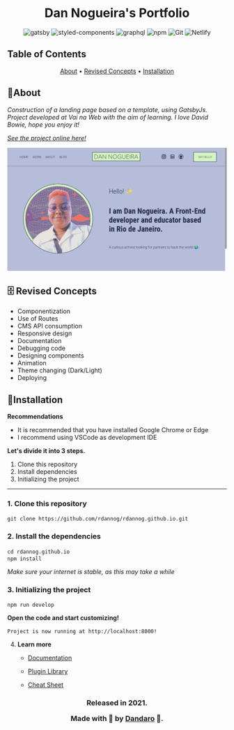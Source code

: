 <p align="center">
    <img src="https://media.graphcms.com/4G9sxeXKSUaJwdyHJlH2" alt=""/>
</p>

<h1 align="center">Dan Nogueira's Portfolio</h1>

<div>
    <p align="center">
        <img 
    src="https://img.shields.io/badge/Gatsby-%23663399.svg?style=for-the-badge&logo=gatsby&logoColor=white" 
    alt="gatsby">
  <img 
    src="https://img.shields.io/badge/styled_components-DB7093?style=for-the-badge&amp;logo=styled-components&amp;logoColor=white" 
    alt="styled-components">
  <img 
    src="https://img.shields.io/badge/-GraphQL-E10098?style=for-the-badge&logo=graphql&logoColor=white" 
    alt="graphql">
      <img 
    src="https://img.shields.io/badge/NPM-%23000000.svg?style=for-the-badge&logo=npm&logoColor=white" 
    alt="npm">
    <img 
    src="https://img.shields.io/badge/Git-F05032.svg?style=for-the-badge&logo=git&logoColor=white"
    alt="Git" />
      <img 
    src="https://img.shields.io/badge/Netlify-30C8C9?style=for-the-badge&amp;logo=netlify&amp;logoColor=white" 
    alt="Netlify">
    </p>
</div>

## Table of Contents

<p align="center">
 <a href="#about">About</a> •
 <a href="#revised-concepts">Revised Concepts</a> • 
 <a href="#installation">Installation</a> 
</p>

## 📌About

<div id="about">
    <p align="left">
    <em>Construction of a landing page based on a template, using GatsbyJs. Project developed at Vai na Web with the aim of learning. I love David Bowie, hope you enjoy it!
    </em>
    </p>
    <a href="https://ziggy-stardust.netlify.app/"><p align="left"><em>See the project online here!</em></p></a>
</div>
<img src="https://github.com/rdannog/rdannog.github.io/blob/main/src/components/readme/preview.png?raw=true">
<br>

<h2 id="revised-concepts">🗄️ Revised Concepts</h2>

- Componentization
- Use of Routes
- CMS API consumption
- Responsive design
- Documentation
- Debugging code
- Designing components
- Animation
- Theme changing (Dark/Light)
- Deploying

<h2 id="installation">📕Installation</h2>

**Recommendations**
-   It is recommended that you have installed Google Chrome or Edge
-   I recommend using VSCode as development IDE

**Let's divide it into 3 steps.**
1. Clone this repository
2. Install dependencies
3. Initializing the project
  ---
### 1. Clone this repository
```
git clone https://github.com/rdannog/rdannog.github.io.git
```

### 2. Install the dependencies
```
cd rdannog.github.io
npm install
```

*Make sure your internet is stable, as this may take a while* 

### 3. Initializing the project
    
    npm run develop
    
 **Open the code and start customizing!**

    Project is now running at http://localhost:8000!

4.  **Learn more**

    - [Documentation](https://www.gatsbyjs.com/docs/?utm_source=starter&utm_medium=readme&utm_campaign=minimal-starter)

    - [Plugin Library](https://www.gatsbyjs.com/plugins?utm_source=starter&utm_medium=readme&utm_campaign=minimal-starter)

    - [Cheat Sheet](https://www.gatsbyjs.com/docs/cheat-sheet/?utm_source=starter&utm_medium=readme&utm_campaign=minimal-starter)


<h3 align="center">
Released in 2021.

Made with 💖 by [Dandaro](https://github.com/rdannog) 🚀.

</h3>
